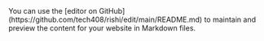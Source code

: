 

<div class="gcse-search"></div>
You can use the [editor on GitHub](https://github.com/tech408/rishi/edit/main/README.md) to maintain and preview the content for your website in Markdown files.


<script async src="https://cse.google.com/cse.js?cx=d8543fef60f79de67"></script>



